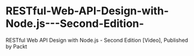 # RESTful-Web-API-Design-with-Node.js---Second-Edition-
RESTful Web API Design with Node.js - Second Edition  [Video], Published by Packt
